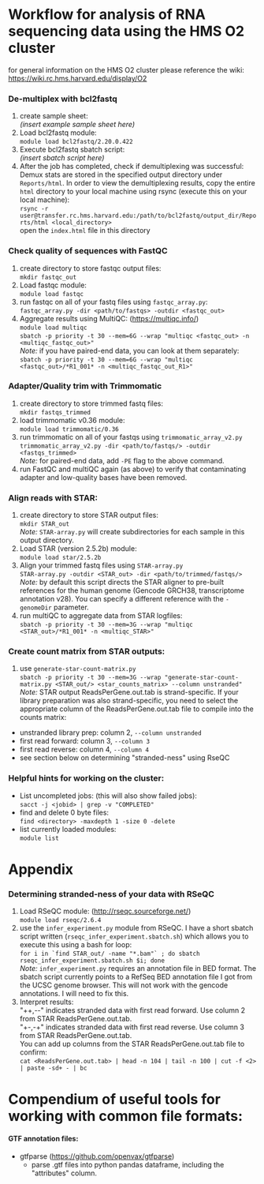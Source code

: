 # Workflow for analysis of RNA sequencing data using the HMS O2 cluster
for general information on the HMS O2 cluster please reference the wiki: https://wiki.rc.hms.harvard.edu/display/O2

### De-multiplex with bcl2fastq
1. create sample sheet:  
*(insert example sample sheet here)*
2. Load bcl2fastq module:  
`module load bcl2fastq/2.20.0.422`
3. Execute bcl2fastq sbatch script:  
  *(insert sbatch script here)*
4. After the job has completed, check if demultiplexing was successful:  
Demux stats are stored in the specified output directory under `Reports/html`. In order to view the demultiplexing results, copy the entire `html` directory to your local machine using rsync (execute this on your local machine):  
`rsync -r user@transfer.rc.hms.harvard.edu:/path/to/bcl2fastq/output_dir/Reports/html <local_directory>`  
open the `index.html` file in this directory

### Check quality of sequences with FastQC
1. create directory to store fastqc output files:  
  `mkdir fastqc_out`
2. Load fastqc module:  
  `module load fastqc`
3. run fastqc on all of your fastq files using `fastqc_array.py`:  
  `fastqc_array.py -dir <path/to/fastqs> -outdir <fastqc_out>`
4. Aggregate results using MultiQC: (https://multiqc.info/)   
  `module load multiqc`  
  `sbatch -p priority -t 30 --mem=6G --wrap "multiqc <fastqc_out> -n <multiqc_fastqc_out>"`  
  *Note:* if you have paired-end data, you can look at them separately:  
   `sbatch -p priority -t 30 --mem=6G --wrap "multiqc <fastqc_out>/*R1_001* -n <multiqc_fastqc_out_R1>"`

### Adapter/Quality trim with Trimmomatic
1. create directory to store trimmed fastq files:  
`mkdir fastqs_trimmed`
2. load trimmomatic v0.36 module:  
`module load trimmomatic/0.36`  
3. run trimmomatic on all of your fastqs using `trimmomatic_array_v2.py`  
  `trimmomatic_array_v2.py -dir <path/to/fastqs/> -outdir <fastqs_trimmed>`  
  *Note:* for paired-end data, add `-PE` flag to the above command.  
4. run FastQC and multiQC again (as above) to verify that contaminating adapter and low-quality bases have been removed.

### Align reads with STAR:
1. create directory to store STAR output files:  
`mkdir STAR_out`  
*Note:* `STAR-array.py` will create subdirectories for each sample in this output directory.
2. Load STAR (version 2.5.2b) module:  
`module load star/2.5.2b`   
3. Align your trimmed fastq files using `STAR-array.py`  
`STAR-array.py -outdir <STAR_out> -dir <path/to/trimmed/fastqs/>`  
*Note:* by default this script directs the STAR aligner to pre-built references for the human genome (Gencode GRCH38, transcriptome annotation v28). You can specify a different reference with the `-genomeDir` parameter.  
4. run multiQC to aggregate data from STAR logfiles:  
`sbatch -p priority -t 30 --mem=3G --wrap "multiqc <STAR_out>/*R1_001* -n <multiqc_STAR>"`

### Create count matrix from STAR outputs:
1. use `generate-star-count-matrix.py`  
`sbatch -p priority -t 30 --mem=3G --wrap "generate-star-count-matrix.py <STAR_out/> <star_counts_matrix> --column unstranded"`  
*Note:* STAR output ReadsPerGene.out.tab is strand-specific. If your library preparation was also strand-specific, you need to select the appropriate column of the ReadsPerGene.out.tab file to compile into the counts matrix:
  - unstranded library prep: column 2, `--column unstranded`
  - first read forward: column 3, `--column 3`
  - first read reverse: column 4, `--column 4`
  - see section below on determining "stranded-ness" using RseQC


### Helpful hints for working on the cluster:
- List uncompleted jobs: (this will also show failed jobs):  
`sacct -j <jobid> | grep -v "COMPLETED"`
- find and delete 0 byte files:  
`find <directory> -maxdepth 1 -size 0 -delete`
- list currently loaded modules:  
`module list`

# Appendix
### Determining stranded-ness of your data with RSeQC
1. Load RSeQC module: (http://rseqc.sourceforge.net/)  
`module load rseqc/2.6.4`
2. use the `infer_experiment.py` module from RSeQC. I have a short sbatch script written (`rseqc_infer_experiment.sbatch.sh`) which allows you to execute this using a bash for loop:  
``for i in `find STAR_out/ -name "*.bam"` ; do sbatch rseqc_infer_experiment.sbatch.sh $i; done``  
*Note:* `infer_experiment.py` requires an annotation file in BED format. The sbatch script currently points to a RefSeq BED annotation file I got from the UCSC genome browser. This will not work with the gencode annotations. I will need to fix this.
3. Interpret results:  
"++,--" indicates stranded data with first read forward. Use column 2 from STAR ReadsPerGene.out.tab.  
"+-,-+" indicates stranded data with first read reverse. Use column 3 from STAR ReadsPerGene.out.tab.  
You can add up columns from the STAR ReadsPerGene.out.tab file to confirm:  
`cat <ReadsPerGene.out.tab> | head -n 104 | tail -n 100 | cut -f <2> | paste -sd+ - | bc`




# Compendium of useful tools for working with common file formats:

#### GTF annotation files:
* gtfparse (https://github.com/openvax/gtfparse)
  * parse .gtf files into python pandas dataframe, including the "attributes" column.
